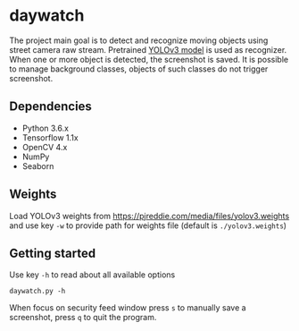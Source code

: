 # daywatch
The project main goal is to detect and recognize moving objects using street camera raw stream. Pretrained [YOLOv3 model](https://pjreddie.com/darknet/yolo/) is used as recognizer. When one or more object is detected, the screenshot is saved. It is possible to manage background classes, objects of such classes do not trigger screenshot. 

## Dependencies
* Python 3.6.x
* Tensorflow 1.1x
* OpenCV 4.x
* NumPy
* Seaborn

## Weights
Load YOLOv3 weights from https://pjreddie.com/media/files/yolov3.weights and use key `-w` to provide path for weights file (default is `./yolov3.weights`)

## Getting started
Use key `-h` to read about all available options
```
daywatch.py -h
```
When focus on security feed window press `s` to manually save a screenshot, press `q` to quit the program.
